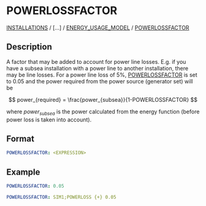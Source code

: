 # POWERLOSSFACTOR

[INSTALLATIONS](/about/references/keywords/INSTALLATIONS.md) /
[...] /
[ENERGY_USAGE_MODEL](/about/references/keywords/ENERGY_USAGE_MODEL.md) /
[POWERLOSSFACTOR](/about/references/keywords/POWERLOSSFACTOR.md)

## Description
A factor that may be added to account for power line losses. E.g. if you have a subsea installation with a power line to
another installation, there may be line losses. For a power line loss of 5%, [POWERLOSSFACTOR](/about/references/keywords/POWERLOSSFACTOR.md)
is set to 0.05 and the power required from the power source (generator set) will be

$$
power_{required} = \frac{power_{subsea}}{1-POWERLOSSFACTOR}
$$

where $power_{subsea}$ is the power calculated from the energy function (before power loss is taken into account).

## Format
~~~~~~~~yaml
POWERLOSSFACTOR: <EXPRESSION>
~~~~~~~~

## Example
~~~~~~~~yaml
POWERLOSSFACTOR: 0.05
~~~~~~~~

~~~~~~~~yaml
POWERLOSSFACTOR: SIM1;POWERLOSS {+} 0.05
~~~~~~~~

